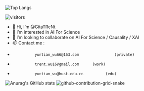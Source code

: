 ![Top Langs](https://github-readme-stats.vercel.app/api/top-langs/?username=GitaTReNt)

![visitors](https://vbr.nathanchung.dev/badge?page_id=GitaTReNt.GitaTReNt&color=00cf00)
- 👋 Hi, I’m @GitaTReNt
- 👀 I’m interested in AI For Science
- 💞️ I’m looking to collaborate on AI For Science / Causality / XAI
- 📫 Contact me :
-               yuntian_wu66@163.com                (private)
-               trent.wu16@gmail.com      (work)
-               yuntian_wu@hust.edu.cn          (edu)

<!---
GitaTReNt/GitaTReNt is a ✨ special ✨ repository because its `README.md` (this file) appears on your GitHub profile.
You can click the Preview link to take a look at your changes.
--->

![Anurag's GitHub stats](https://github-readme-stats.vercel.app/api?username=GitaTReNt)
![github-contribution-grid-snake](https://user-images.githubusercontent.com/90142173/154796318-e529fdc7-2132-4ce7-8417-06b71cf02506.svg)
